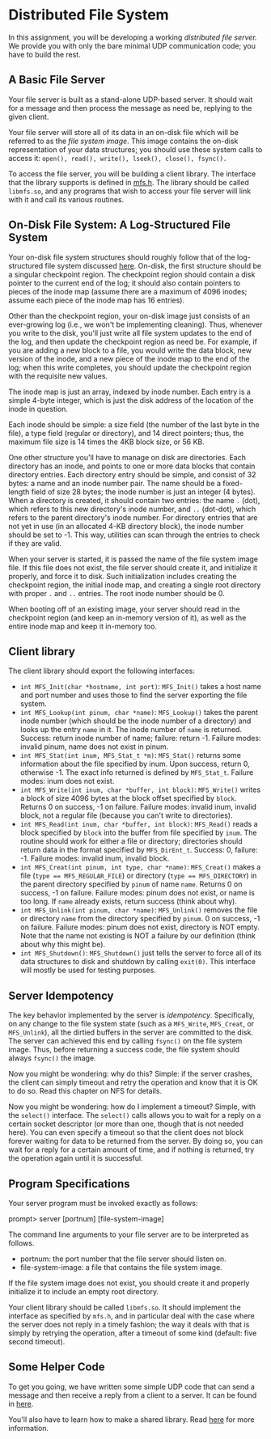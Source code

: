 
# Distributed File System

In this assignment, you will be developing a working *distributed file
server.* We provide you with only the bare minimal UDP communication
code; you have to build the rest. 

## A Basic File Server

Your file server is built as a stand-alone UDP-based server. It should wait
for a message and then process the message as need be, replying to the given
client.

Your file server will store all of its data in an on-disk file which will
be referred to as the *file system image*. This image contains the on-disk
representation of your data structures; you should use these system calls
to access it: `open(), read(), write(), lseek(), close(), fsync().`

To access the file server, you will be building a client library. The
interface that the library supports is defined in [mfs.h](mfs.h).  The
library should be called `libmfs.so`, and any programs that wish to access
your file server will link with it and call its various routines.

## On-Disk File System: A Log-Structured File System

Your on-disk file system structures should roughly follow that of the
log-structured file system discussed
[here](https://pages.cs.wisc.edu/~remzi/OSTEP/file-lfs.pdf). On-disk,
the first structure should be a singular checkpoint region. The
checkpoint region should contain a disk pointer to the current end of
the log; it should also contain pointers to pieces of the inode map
(assume there are a maximum of 4096 inodes; assume each piece of the
inode map has 16 entries).

Other than the checkpoint region, your on-disk image just consists of an
ever-growing log (i.e., we won't be implementing cleaning). Thus, whenever you
write to the disk, you'll just write all file system updates to the end of the
log, and then update the checkpoint region as need be. For example, if you are
adding a new block to a file, you would write the data block, new version of
the inode, and a new piece of the inode map to the end of the log; when this
write completes, you should update the checkpoint region with the requisite
new values. 

The inode map is just an array, indexed by inode number. Each entry is a
simple 4-byte integer, which is just the disk address of the location of the
inode in question.

Each inode should be simple: a size field (the number of the last byte in
the file), a type field (regular or directory), and 14 direct pointers; thus,
the maximum file size is 14 times the 4KB block size, or 56 KB.

One other structure you'll have to manage on disk are
directories. Each directory has an inode, and points to one or more
data blocks that contain directory entries. Each directory entry
should be simple, and consist of 32 bytes: a name and an inode number
pair. The name should be a fixed-length field of size 28 bytes; the
inode number is just an integer (4 bytes). When a directory is
created, it should contain two entries: the name `.` (dot), which
refers to this new directory's inode number, and `..` (dot-dot), which
refers to the parent directory's inode number. For directory entries
that are not yet in use (in an allocated 4-KB directory block), the
inode number should be set to -1. This way, utilities can scan through
the entries to check if they are valid.

When your server is started, it is passed the name of the file system
image file. If this file does not exist, the file server should create
it, and initialize it properly, and force it to disk. Such
initialization includes creating the checkpoint region, the initial
inode map, and creating a single root directory with proper `.` and
`..` entries. The root inode number should be 0.

When booting off of an existing image, your server should read in the
checkpoint region (and keep an in-memory version of it), as well as the entire
inode map and keep it in-memory too.


## Client library

The client library should export the following interfaces:

- `int MFS_Init(char *hostname, int port)`: `MFS_Init()` takes a host name
and port number and uses those to find the server exporting the file system.
- `int MFS_Lookup(int pinum, char *name)`: `MFS_Lookup()` takes the parent
inode number (which should be the inode number of a directory) and looks up
the entry `name` in it. The inode number of `name` is returned. Success: 
return inode number of name; failure: return -1. Failure modes: invalid pinum,
name does not exist in pinum.
- `int MFS_Stat(int inum, MFS_Stat_t *m)`: `MFS_Stat()` returns some
information about the file specified by inum. Upon success, return 0,
otherwise -1. The exact info returned is defined by `MFS_Stat_t`. Failure modes:
inum does not exist. 
- `int MFS_Write(int inum, char *buffer, int block)`: `MFS_Write()` writes a
block of size 4096 bytes at the block offset specified by `block`. Returns 0
on success, -1 on failure. Failure modes: invalid inum, invalid block, not a
regular file (because you can't write to directories).
- `int MFS_Read(int inum, char *buffer, int block)`: `MFS_Read()` reads
a block specified by `block` into the buffer from file specified by
`inum`. The routine should work for either a file or directory;
directories should return data in the format specified by
`MFS_DirEnt_t`. Success: 0, failure: -1. Failure modes: invalid inum,
invalid block. 
- `int MFS_Creat(int pinum, int type, char *name)`: `MFS_Creat()` makes a
file (`type == MFS_REGULAR_FILE`) or directory (`type == MFS_DIRECTORY`)
in the parent directory specified by `pinum` of name `name`. Returns 0 on
success, -1 on failure. Failure modes: pinum does not exist, or name is too
long. If `name` already exists, return success (think about why).
- `int MFS_Unlink(int pinum, char *name)`: `MFS_Unlink()` removes the file or
directory `name` from the directory specified by `pinum`. 0 on success, -1
on failure. Failure modes: pinum does not exist, directory is NOT empty. Note
that the name not existing is NOT a failure by our definition (think about why
this might be). 
- `int MFS_Shutdown()`: `MFS_Shutdown()` just tells the server to force all
of its data structures to disk and shutdown by calling `exit(0)`. This interface
will mostly be used for testing purposes.


## Server Idempotency

The key behavior implemented by the server is *idempotency*.
Specifically, on any change to the file system state (such as a
`MFS_Write`, `MFS_Creat`, or `MFS_Unlink`), all the dirtied buffers in the
server are committed to the disk.  The server can achieved this end by
calling `fsync()` on the file system image. Thus, before returning a
success code, the file system should always `fsync()` the image.

Now you might be wondering: why do this? Simple: if the server crashes, the
client can simply timeout and retry the operation and know that it is OK to do
so. Read this chapter on NFS for details.

Now you might be wondering: how do I implement a timeout? Simple, with the
`select()` interface. The `select()` calls allows you to wait for a reply
on a certain socket descriptor (or more than one, though that is not needed
here). You can even specify a timeout so that the client does not block
forever waiting for data to be returned from the server. By doing so, you can
wait for a reply for a certain amount of time, and if nothing is returned, try
the operation again until it is successful.

## Program Specifications

Your server program must be invoked exactly as follows:

prompt> server [portnum] [file-system-image]

The command line arguments to your file server are to be interpreted as follows.  

- portnum: the port number that the file server should listen on.
- file-system-image: a file that contains the file system image.

If the file system image does not exist, you should create it and properly
initialize it to include an empty root directory.

Your client library should be called `libmfs.so`. It should implement
the interface as specified by `mfs.h`, and in particular deal with
the case where the server does not reply in a timely fashion; the way
it deals with that is simply by retrying the operation, after a
timeout of some kind (default: five second timeout).

## Some Helper Code

To get you going, we have written some simple UDP code that can send a
message and then receive a reply from a client to a server. It can be found in
[here](https://github.com/remzi-arpacidusseau/ostep-code/tree/master/dist-intro).

You'll also have to learn how to make a shared library. Read [here](https://tldp.org/HOWTO/Program-Library-HOWTO/shared-libraries.html) for more information.






